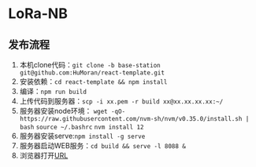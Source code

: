 # LoRa-NB

## 发布流程

1. 本机clone代码：`git clone -b base-station git@github.com:HuMoran/react-template.git`
2. 安装依赖：`cd react-template && npm install`
3. 编译：`npm run build`
4. 上传代码到服务器：`scp -i xx.pem -r build xx@xx.xx.xx.xx:~/`
5. 服务器安装node环境：
`wget -qO- https://raw.githubusercontent.com/nvm-sh/nvm/v0.35.0/install.sh | bash`
`source ~/.bashrc`
`nvm install 12`
6. 服务器安装serve:`npm install -g serve`
7. 服务器启动WEB服务：`cd build && serve -l 8088 &`
8. 浏览器打开[URL](http://52.83.48.13:8088)
